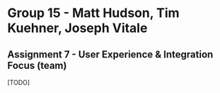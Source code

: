# Group 15 - Matt Hudson, Tim Kuehner, Joseph Vitale

## Assignment 7 - User Experience & Integration Focus (team)

[TODO]

